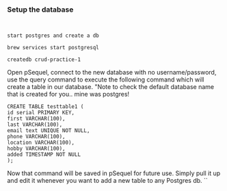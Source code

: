 ### Setup the database

```


start postgres and create a db

brew services start postgresql

createdb crud-practice-1
```

Open pSequel, connect to the new database with no username/password, use the query command to execute the following command which will create a table in our database.
"Note to check the default database name that is created for you.. mine was postgres!

```
CREATE TABLE testtable1 (
id serial PRIMARY KEY,
first VARCHAR(100),
last VARCHAR(100),
email text UNIQUE NOT NULL,
phone VARCHAR(100),
location VARCHAR(100),
hobby VARCHAR(100),
added TIMESTAMP NOT NULL
);
```

Now that command will be saved in pSequel for future use. Simply pull it up and edit it whenever you want to add a new table to any Postgres db.
``
